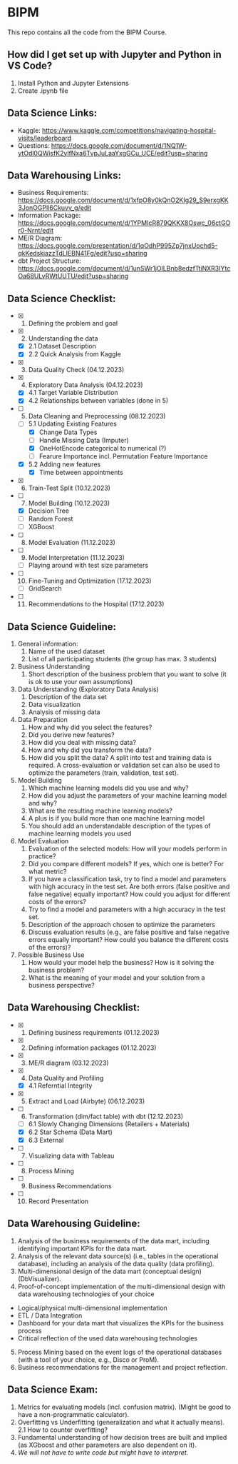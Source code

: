 # BIPM

This repo contains all the code from the BIPM Course.

## How did I get set up with Jupyter and Python in VS Code?

1. Install Python and Jupyter Extensions
2. Create .ipynb file

## Data Science Links:
- Kaggle: https://www.kaggle.com/competitions/navigating-hospital-visits/leaderboard
- Questions: https://docs.google.com/document/d/1NQ1W-ytOdl0QWisfK2ylfNxa6TvpJuLaaYxgGCu_UCE/edit?usp=sharing

## Data Warehousing Links: 
- Business Requirements: https://docs.google.com/document/d/1xfpO8y0kQnO2KIg29_S9erxgKK3JonOGPll6Ckuvv_g/edit
- Information Package: https://docs.google.com/document/d/1YPMIcR879QKKX8Oswc_06ctGOr0-Nrnt/edit
- ME/R Diagram: https://docs.google.com/presentation/d/1qOdhP995Zp7jnxUochd5-qkKedskjazzTdLIEBN41Fg/edit?usp=sharing
- dbt Project Structure: https://docs.google.com/document/d/1unSWr1jOlLBnb8edzfTtiNXR3IYtcOa68ULvRWtUUTU/edit?usp=sharing

## Data Science Checklist:

- [x] 1. Defining the problem and goal
- [x] 2. Understanding the data
  - [x] 2.1 Dataset Description
  - [x] 2.2 Quick Analysis from Kaggle
- [x] 3. Data Quality Check (04.12.2023)
- [x] 4. Exploratory Data Analysis (04.12.2023)
  - [x] 4.1 Target Variable Distribution 
  - [x] 4.2 Relationships between variables (done in 5)
- [ ] 5. Data Cleaning and Preprocessing (08.12.2023)
  - [ ] 5.1 Updating Existing Features
    - [x] Change Data Types
    - [ ] Handle Missing Data (Imputer)
    - [x] OneHotEncode categorical to numerical (?)
    - [ ] Fearure Importance incl. Permutation Feature Importance
  - [x] 5.2 Adding new features
    - [x] Time between appointments
- [x] 6. Train-Test Split (10.12.2023)
- [ ] 7. Model Building (10.12.2023)
  - [x] Decision Tree
  - [ ] Random Forest
  - [ ] XGBoost
- [ ] 8. Model Evaluation (11.12.2023)
- [ ] 9. Model Interpretation (11.12.2023)
    - [ ] Playing around with test size parameters 
- [ ] 10. Fine-Tuning and Optimization (17.12.2023)
  - [ ] GridSearch
- [ ] 11. Recommendations to the Hospital (17.12.2023)

## Data Science Guideline:

1. General information:
   1. Name of the used dataset
   2. List of all participating students (the group has max. 3 students)
2. Business Understanding
   1. Short description of the business problem that you want to solve (it is ok to use your own assumptions)
3. Data Understanding (Exploratory Data Analysis)
   1. Description of the data set
   2. Data visualization
   3. Analysis of missing data
4. Data Preparation
   1. How and why did you select the features?
   2. Did you derive new features?
   3. How did you deal with missing data?
   4. How and why did you transform the data?
   5. How did you split the data?
     A split into test and training data is required.
     A cross-evaluation or validation set can also be used to optimize the parameters (train, validation, test set).
5. Model Building
   1. Which machine learning models did you use and why?
   2. How did you adjust the parameters of your machine learning model and why?
   3. What are the resulting machine learning models?
   4. A plus is if you build more than one machine learning model
   5. You should add an understandable description of the types of machine learning models you used
6. Model Evaluation
   1. Evaluation of the selected models: How will your models perform in practice?
   2. Did you compare different models? If yes, which one is better? For what metric?
   3. If you have a classification task, try to find a model and parameters with high accuracy in the test set. Are both errors (false positive and false negative) equally important? How could you adjust for different costs of the errors?
   4. Try to find a model and parameters with a high accuracy in the test set.
   5. Description of the approach chosen to optimize the parameters
   6. Discuss evaluation results (e.g., are false positive and false negative errors equally important? How could you balance the different costs of the errors)?
7. Possible Business Use
   1. How would your model help the business? How is it solving the business problem?
   2. What is the meaning of your model and your solution from a business perspective?

## Data Warehousing Checklist:

- [x] 1. Defining business requirements  (01.12.2023)
- [x] 2. Defining information packages (01.12.2023)
- [x] 3. ME/R diagram (03.12.2023)
- [x] 4. Data Quality and Profiling
  - [x] 4.1 Referntial Integrity 
- [x] 5. Extract and Load (Airbyte) (06.12.2023)
- [ ] 6. Transformation (dim/fact table) with dbt (12.12.2023)
  - [ ] 6.1 Slowly Changing Dimensions (Retailers + Materials)
  - [x] 6.2 Star Schema (Data Mart)
  - [x] 6.3 External
- [ ] 7. Visualizing data with Tableau
- [ ] 8. Process Mining
- [ ] 9. Business Recommendations
- [ ] 10. Record Presentation

## Data Warehousing Guideline:

1. Analysis of the business requirements of the data mart, including identifying important KPIs
for the data mart.
2. Analysis of the relevant data source(s) (i.e., tables in the operational database), including an
analysis of the data quality (data profiling).
3. Multi-dimensional design of the data mart (conceptual design) (DbVisualizer).
4. Proof-of-concept implementation of the multi-dimensional design with data warehousing technologies of your choice
- Logical/physical multi-dimensional implementation
- ETL / Data Integration
- Dashboard for your data mart that visualizes the KPIs for the business process
- Critical reflection of the used data warehousing technologies
5. Process Mining based on the event logs of the operational databases (with a tool of your choice, e.g., Disco or ProM).
6. Business recommendations for the management and project reflection.

## Data Science Exam:
1. Metrics for evaluating models (incl. confusion matrix). (Might be good to have a non-programmatic calculator).
2. Overfitting vs Underfitting (generalization and what it actually means).
  2.1 How to counter overfitting?
3. Fundamental understanding of how decision trees are built and implied (as XGboost and other parameters are also dependent on it).
4. _We will not have to write code but might have to interpret._
   
